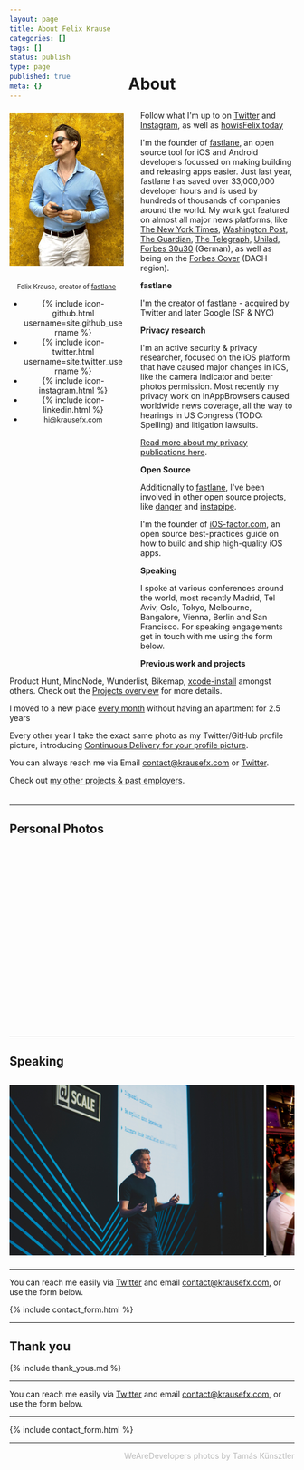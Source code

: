```yaml
---
layout: page
title: About Felix Krause
categories: []
tags: []
status: publish
type: page
published: true
meta: {}
---
```


<h1 id="about-header">About</h1>

<div id="leftCol">
  <img src="/assets/FelixKrauseProfilePicture.jpg" width="290" style="margin-bottom: 10px; margin-top: 5px;" />
  <br />
  <p style="text-align: center;"><small style="">Felix Krause, creator of <a href="https://fastlane.tools" target="_blank">fastlane</a></small></p>
  <!-- Social links -->
  <ul id="about-social" class="social-media-list" style="margin-top: 10px; margin-bottom: 30px;">
    <li>
      {% include icon-github.html username=site.github_username %}
    </li>
    <li>
      {% include icon-twitter.html username=site.twitter_username %}
    </li>
    <li>
      {% include icon-instagram.html %}
    </li>
    <li>
      {% include icon-linkedin.html %}
    </li>
    <li>
      <a style="font-size: 90%" href="mailto:hi@krausefx.com">hi@krausefx.com</a>
    </li>
  </ul>
</div>

<div id="rightCol">
  <p>Follow what I'm up to on <a href="https://twitter.com/krausefx">Twitter</a> and <a href="https://instagram.com/KrauseFx">Instagram</a>, as well as <a href="https://howisFelix.today">howisFelix.today</a></p>

  <p>I'm the founder of <a href="https://fastlane.tools" target="_blank">fastlane</a>, an open source tool for iOS and Android developers focussed on making building and releasing apps easier. Just last year, fastlane has saved over 33,000,000 developer hours and is used by hundreds of thousands of companies around the world. My work got featured on almost all major news platforms, like <a href="https://www.nytimes.com/2022/08/19/technology/tiktok-browser-tracking.html">The New York Times</a>, <a href="https://www.washingtonpost.com/technology/2022/09/13/facebook-instagram-data-privacy/">Washington Post</a>, <a href="https://www.theguardian.com/technology/2017/oct/12/apple-id-iphone-password-demands-security-flaw-phishing-attack-fake-sign-in-request">The Guardian</a>, <a href="https://www.telegraph.co.uk/technology/2017/10/26/warning-iphone-apps-can-silently-turn-cameras-time/">The Telegraph</a>, <a href="https://www.unilad.co.uk/featured/creepy-apple-loophole-seriously-infringes-on-your-privacy/">Unilad</a>, <a href="https://www.forbes.at/artikel/30u30-2017-felix-krause.html" target="_blank">Forbes 30u30</a> (German), as well as being on the <a href="https://twitter.com/krausefx/status/737989912847224832?lang=en">Forbes Cover</a> (DACH region).</p>

  <p><b>fastlane</b></p>

  <p>I'm the creator of <a href="https://fastlane.tools" target="_blank">fastlane</a> - acquired by Twitter and later Google (SF & NYC)</p>

  <p><b>Privacy research</b></p>

  <p>I'm an active security & privacy researcher, focused on the iOS platform that have caused major changes in iOS, like the camera indicator and better photos permission. Most recently my privacy work on InAppBrowsers caused worldwide news coverage, all the way to hearings in US Congress (TODO: Spelling) and litigation lawsuits.
  </p>
  
  <p><a href="/privacy">Read more about my privacy publications here</a>.</p>

  <p><b>Open Source</b></p>

  <p>Additionally to <a href="https://fastlane.tools" target="_blank">fastlane</a>, I've been involved in other open source projects, like <a href="https://github.com/danger/danger" target="_blank">danger</a> and <a href="https://instapipe.net">instapipe</a>.</p>

  <p>I'm the founder of <a href="https://ios-factor.com" target="_blank">iOS-factor.com</a>, an open source best-practices guide on how to build and ship high-quality iOS apps.</p>

  <p><b>Speaking</b></p>

  <p>I spoke at various conferences around the world, most recently Madrid, Tel Aviv, Oslo, Tokyo, Melbourne, Bangalore, Vienna, Berlin and San Francisco. For speaking engagements get in touch with me using the form below.</p>

  <p><b>Previous work and projects</b></p>
  <p>Product Hunt, MindNode, Wunderlist, Bikemap, <a href="https://github.com/xcpretty/xcode-install">xcode-install</a> amongst others. Check out the <a href="/projects">Projects overview</a> for more details.</p>

  <p>I moved to a new place <a href="/blog/going-nomad">every month</a> without having an apartment for 2.5 years</p>

  <p>Every other year I take the exact same photo as my Twitter/GitHub profile picture, introducing <a href="/blog/continuous-delivery-for-your-profile-picture">Continuous Delivery for your profile picture</a>.</p>

  <p>You can always reach me via Email <a href="mailto:contact@krausefx.com">contact@krausefx.com</a> or <a href="https://twitter.com/KrauseFx">Twitter</a>.</p>

  <p>Check out <a href="/projects">my other projects & past employers</a>.</p>
</div>

<hr style="margin-top: 35px" />

<h2>Personal Photos</h2>
<div class="imageCarousel" id="personalCarousel">
</div>

<hr />

<h2>Speaking</h2>
<div class="imageCarousel">
  <a href="/assets/speaking/FelixKrause1.jpg" target="_blank">
    <img src="/assets/speaking/FelixKrause1.jpg" alt="Felix Krause (KrauseFx) speaking at conference at Facebook Mobile at Scale in Tel Aviv, Israel" />
  </a>
  <a href="/assets/speaking/FelixKrause4.jpg" target="_blank">
    <img src="/assets/speaking/FelixKrause4.jpg" alt="Felix Krause (KrauseFx) speaking at conference at trySwift in New York" />
  </a>
  <a href="/assets/speaking/FelixKrause2.jpg" target="_blank">
    <img src="/assets/speaking/FelixKrause2.jpg" alt="Felix Krause (KrauseFx) speaking at conference at Facebook Mobile at Scale in Tel Aviv, Israel" />
  </a>
  <a href="/assets/speaking/FelixKrause5.jpg" target="_blank">
    <img src="/assets/speaking/FelixKrause5.jpg" alt="Felix Krause (KrauseFx) speaking at conference at WeAreDevelopers in Vienna, Austria" />
  </a>
  <a href="/assets/speaking/FelixKrause3.jpg" target="_blank">
    <img src="/assets/speaking/FelixKrause3.jpg" alt="Felix Krause (KrauseFx) speaking at conference at Facebook Mobile at Scale in Tel Aviv, Israel" />
  </a>
  <a href="/assets/speaking/FelixKrause6.jpg" target="_blank">
    <img src="/assets/speaking/FelixKrause6.jpg" alt="Felix Krause (KrauseFx) speaking at conference at trySwift in New York" />
  </a>
  <a href="/assets/speaking/FelixKrause7.jpg" target="_blank">
    <img src="/assets/speaking/FelixKrause7.jpg" alt="Felix Krause (KrauseFx) speaking at conference at trySwift in New York" />
  </a>
</div>

<script type="text/javascript">
  var url = "https://backend.howisfelix.today/api.json";

  var xmlHttp = new XMLHttpRequest();
  xmlHttp.onreadystatechange = function() { 
      if (xmlHttp.readyState == 4 && xmlHttp.status == 200) {
        var content = JSON.parse(xmlHttp.responseText)
        var photos = content["recentPhotos"]
        var personalCarousel = document.getElementById("personalCarousel")
        for (let photoIndex in photos) {
          let currentEntry = photos[photoIndex]
          let permalink = currentEntry["permalink"]

          // Since we have that photo right above
          if (currentEntry["ig_id"] == "2774359584489420424") {
            continue;
          }

          var linkNode = document.createElement("a");
          linkNode["href"] = permalink
          linkNode["target"] = "_blank"
          var imageNode = document.createElement("span")
          imageNode["style"] = "background-image: url(" + currentEntry["thumbnail_url"] + ")"
          imageNode.setAttribute("alt", currentEntry["caption"])

          linkNode.appendChild(imageNode)
          personalCarousel.appendChild(linkNode)

          if (photoIndex > 8) {
            break; // We don't want to load all the images
          }
        }
      }
  }
  xmlHttp.open("GET", url, true); // true = asynchronous 
  xmlHttp.send(null);
</script>

---
  
You can reach me easily via <a href="https://twitter.com/KrauseFx">Twitter</a> and email <a href="mailto:contact@krausefx.com">contact@krausefx.com</a>, or use the form below.

{% include contact_form.html %}

---

## Thank you

{% include thank_yous.md %}

---

You can reach me easily via <a href="https://twitter.com/KrauseFx">Twitter</a> and email <a href="mailto:contact@krausefx.com">contact@krausefx.com</a>, or use the form below.

---

{% include contact_form.html %}

---

<p style="text-align: right; color: #bbb">
  WeAreDevelopers photos by Tamás Künsztler
</p>

<style type="text/css">
  #about-social a {
    text-decoration: none !important;
  }
  .imageCarousel {
    margin-top: 30px;
    height: 310px;
    width: 100%;
    overflow-y: none;
    overflow-x: scroll;
    white-space: nowrap;
  }

  .imageCarousel > a > img {
    height: 300px;
    width: auto;
    max-width: none; /* to override page wide attribute */
    display: inline-block;
  }
  #personalCarousel > a > span {
    /* I didn't spend the time investigating why this is necessary */
    margin-right: 5px;
    height: 300px;
    display: inline-block;
    width: 300px; /* IG pictures should always be square */
    background-size: cover;
    background-repeat: no-repeat;
    background-position: 50% 50%;
  }
  #contactform {
    padding-top: 30px;
  }

  #contactform input[type="email"] {
    width: calc(100% - 20px);
    height: 30px;
    font-size: 16px;
    padding: 10px;
    margin-bottom: 10px;
  }
  #contactform textarea {
    width: calc(100% - 30px);
    height: 100px;
    font-size: 16px;
    border: 1px solid #ccc;
    background-color: #fafafa;
    padding: 15px;
    resize: vertical;
  }
  #contactform input[type="submit"] {
    display: inline-block;
    width: 127px;
    height: 42px;
    background-color: #272727;
    color: white;
    font-weight: 600;
    font-style: normal;
    font-size: 14px;
    border: none;
    margin-top: 10px;
    cursor: pointer;
  }
  #leftCol {
    margin-bottom: 40px;
    margin-right: 30px;
    width: 100%;
    text-align: center;
  }
  #about-header {
    text-align: center;
    margin-bottom: 30px;
    margin-top: -60px
  }
  @media screen and (max-width: 800px) {
    #about-header {
      margin-top: -20px;
      margin-bottom: 10px;
    }
    .imageCarousel {
      height: 190px;
    }
    .imageCarousel > a > img {
      height: 180px;
    }
    #personalCarousel > a > span {
      height: 180px;
      width: 180px;
    }
    #leftCol > img { 
      width: 40%;
    }
    #leftCol > p {
      display: none;
    }
  }
  @media screen and (min-width: 800px) {
    #leftCol {
        width: 40%; 
        float: left;
        height: 940px;
      }
    }
  }
  @media screen and (min-width: 800px) {
    #rightCol {
      width: 55%; 
      float: right;
    }
  }
  }
</style>
